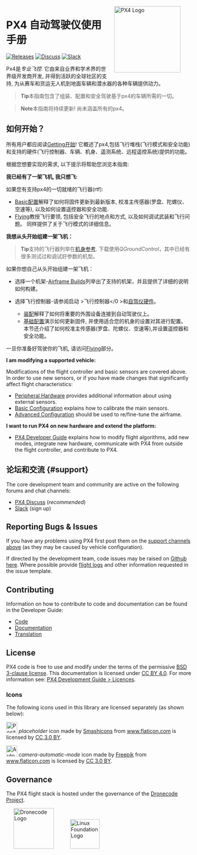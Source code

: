 <div style="float:right; padding:10px; margin-right:20px;"><a href="http://px4.io/"><img src="../assets/site/logo_pro_small.png" title="PX4 Logo" width="180px" /></a></div>

# PX4 自动驾驶仪使用手册

[![Releases](https://img.shields.io/github/release/PX4/Firmware.svg)](https://github.com/PX4/Firmware/releases) [![Discuss](https://img.shields.io/badge/discuss-px4-ff69b4.svg)](http://discuss.px4.io/) [![Slack](https://px4-slack.herokuapp.com/badge.svg)](http://slack.px4.io)

Px4是*专业飞控*. 它由来自业界和学术界的世界级开发商开发, 并得到活跃的全球社区的支持, 为从赛车和货运无人机到地面车辆和潜水器的各种车辆提供动力。

> **Tip**本指南包含了组装、配置和安全驾驶基于px4的车辆所需的一切。

<span></span>

> **Note**本指南将持续更新! 尚未涵盖所有的px4。

## 如何开始？

所有用户都应阅读[Getting开始](getting_started/README.md)! 它概述了px4,包括飞行堆栈(飞行模式和安全功能)和支持的硬件(飞行控制器、车辆、机身、遥测系统、远程遥控系统)提供的功能。

根据您想要实现的需求, 以下提示将帮助您浏览本指南:

**我已经有了一架飞机, 我只想飞:**

如果您有支持px4的一切就绪的飞行器(rtf):

- [Basic配置](config/README.md)解释了如何将固件更新到最新版本, 校准主传感器(罗盘、陀螺仪、空速等), 以及如何设置遥控器和安全功能.
- [Flying](flying/README.md)教授飞行要领, 包括安全飞行的地点和方式, 以及如何调试武装和飞行问题。 同样提供了关于飞行模式的详细信息。

**我想从头开始组建一架飞机：**

> **Tip**支持的飞行器列举在[机身参考](airframes/airframe_reference.md). 下载使用*QGroundControl*，其中已经有很多测试过和调试好参数的机型。

如果你想自己从头开始组建一架飞机：

- 选择一个机架-[Airframe Builds](airframes/README.md)列举出了支持的机架，并且提供了详细的说明如何构建。
- 选择飞行控制器-请参阅启动 >飞行控制器</0 >和[自驾仪硬件](flight_controller/README.md)。</li> 
    
    - [装配](assembly/README.md)解释了如何将重要的外围设备连接到自动驾驶仪上。
    - [基础配置](config/README.md)演示如何更新固件, 并使用适合您的机身的设置对其进行配置。 本节还介绍了如何校准主传感器(罗盘、陀螺仪、空速等),并设置遥控器和安全功能。</ul> 
    
    一旦你准备好驾驶你的飞机, 请访问[Flying](flying/README.md)部分。
    
    **I am modifying a supported vehicle:**
    
    Modifications of the flight controller and basic sensors are covered above. In order to use new sensors, or if you have made changes that significantly affect flight characteristics:
    
    - [Peripheral Hardware](peripherals/README.md) provides additional information about using external sensors.
    - [Basic Configuration](config/README.md) explains how to calibrate the main sensors.
    - [Advanced Configuration](advanced_config/README.md) should be used to re/fine-tune the airframe.
    
    **I want to run PX4 on new hardware and extend the platform:**
    
    - [PX4 Developer Guide](http://dev.px4.io/) explains how to modify flight algorithms, add new modes, integrate new hardware, communicate with PX4 from outside the flight controller, and contribute to PX4.
    
    ## 论坛和交流 {#support}
    
    The core development team and community are active on the following forums and chat channels:
    
    - [PX4 Discuss](http://discuss.px4.io/) (*recommended*)
    - [Slack](http://slack.px4.io) (sign up)
    
    ## Reporting Bugs & Issues
    
    If you have any problems using PX4 first post them on the [support channels above](#support) (as they may be caused by vehicle configuration).
    
    If directed by the development team, code issues may be raised on [Github here](https://github.com/PX4/Firmware/issues). Where possible provide [flight logs](getting_started/flight_reporting.md) and other information requested in the issue template.
    
    ## Contributing
    
    Information on how to contribute to code and documentation can be found in the Developer Guide:
    
    - [Code](https://dev.px4.io/en/contribute/)
    - [Documentation](https://dev.px4.io/en/contribute/docs.html)
    - [Translation](https://dev.px4.io/en/contribute/docs.html)
    
    ## License
    
    PX4 code is free to use and modify under the terms of the permissive [BSD 3-clause license](https://opensource.org/licenses/BSD-3-Clause). This documentation is licensed under [CC BY 4.0](https://creativecommons.org/licenses/by/4.0/). For more information see: [PX4 Development Guide > Licences](https://dev.px4.io/en/contribute/licenses.html).
    
    ### Icons
    
    The following icons used in this library are licensed separately (as shown below):
    
    <img src="../assets/site/position_fixed.svg" title="Position fix required (e.g. GPS)" width="30px" /> *placeholder* icon made by <a href="https://www.flaticon.com/authors/smashicons" title="Smashicons">Smashicons</a> from <a href="https://www.flaticon.com/" title="Flaticon">www.flaticon.com</a> is licensed by <a href="http://creativecommons.org/licenses/by/3.0/" title="Creative Commons BY 3.0" target="_blank">CC 3.0 BY</a>.
    
    <img src="../assets/site/automatic_mode.svg" title="Automatic mode" width="30px" /> *camera-automatic-mode* icon made by <a href="http://www.freepik.com" title="Freepik">Freepik</a> from <a href="https://www.flaticon.com/" title="Flaticon">www.flaticon.com</a> is licensed by <a href="http://creativecommons.org/licenses/by/3.0/" title="Creative Commons BY 3.0" target="_blank">CC 3.0 BY</a>.
    
    ## Governance
    
    The PX4 flight stack is hosted under the governance of the [Dronecode Project](https://www.dronecode.org/).
    
    

<a href="https://www.dronecode.org/" style="padding:20px"><img src="https://mavlink.io/assets/site/logo_dronecode.png" alt="Dronecode Logo" width="110px"/></a>
<a href="https://www.linuxfoundation.org/projects" style="padding:20px;"><img src="https://mavlink.io/assets/site/logo_linux_foundation.png" alt="Linux Foundation Logo" width="80px" /></a>

<div style="padding:10px">&nbsp;</div>
